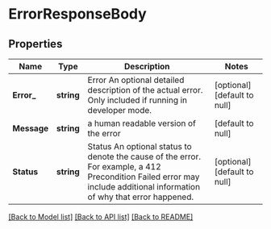 # ErrorResponseBody

## Properties
Name | Type | Description | Notes
------------ | ------------- | ------------- | -------------
**Error_** | **string** | Error An optional detailed description of the actual error. Only included if running in developer mode. | [optional] [default to null]
**Message** | **string** | a human readable version of the error | [default to null]
**Status** | **string** | Status An optional status to denote the cause of the error.  For example, a 412 Precondition Failed error may include additional information of why that error happened. | [optional] [default to null]

[[Back to Model list]](../README.md#documentation-for-models) [[Back to API list]](../README.md#documentation-for-api-endpoints) [[Back to README]](../README.md)



